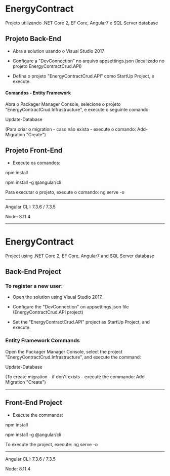# EnergyContract
Projeto utilizando .NET Core 2, EF Core, Angular7 e SQL Server database


## Projeto Back-End

- Abra a solution usando o Visual Studio 2017

- Configure a "DevConnection" no arquivo appsettings.json (localizado no projeto EnergyContractCrud.API)

- Defina o projeto "EnergyContractCrud.API" como StartUp Project, e execute.

#### Comandos - Entity Framework
Abra o Packager Manager Console, selecione o projeto "EnergyContractCrud.Infrastructure", e execute o seguinte comando:

Update-Database

(Para criar o migration - caso não exista - execute o comando: Add-Migration "Create")


## Projeto Front-End

- Execute os comandos:

npm install

npm install -g @angular/cli

Para executar o projeto, execute o comando: ng serve -o

------------------------------------------------------------------------------------

Angular CLI: 7.3.6 / 7.3.5

Node: 8.11.4

------------------------------------------------------------------------------------

# EnergyContract
Project using .NET Core 2, EF Core, Angular7 and SQL Server database

## Back-End Project

### To register a new user:

- Open the solution using Visual Studio 2017.

- Configure the "DevConnection" on appsettings.json file (EnergyContractCrud.API project)

- Set the "EnergyContractCrud.API" project as StartUp Project, and execute.

### Entity Framework Commands
Open the Packager Manager Console, select the project "EnergyContractCrud.Infrastructure", and execute the command:

Update-Database

(To create migration - if don't exists - execute the commando: Add-Migration "Create")

------------------------------------------------------------------------------------

## Front-End Project

- Execute the commands:

npm install

npm install -g @angular/cli

To execute the project, execute: ng serve -o

------------------------------------------------------------------------------------

Angular CLI: 7.3.6 / 7.3.5

Node: 8.11.4
